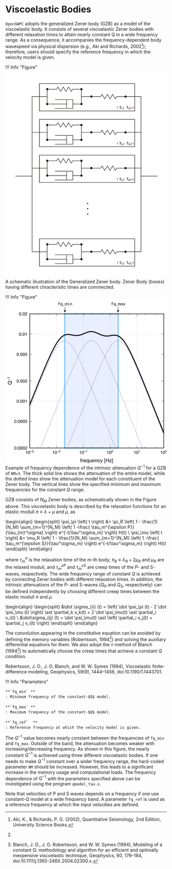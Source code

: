 # Viscoelastic Bodies

`OpenSWPC` adopts the generalized Zener body (GZB) as a model of the
viscoelastic body. It consists of several viscoelastic Zener bodies with
different relaxation times to attain nearly constant Q in a wide
frequency range. As a consequence, it accompanies the
frequency-dependent body wavespeed via physical dispersion (e.g., Aki and Richards, 2002[^Aki2002]); therefore, users should specify the reference frequency in which the velocity model is given.

!!! Info "Figure"
    ![](../../fig/gzb.png)
    A schematic illustration of the Generalized Zener body. Zener Body (boxes) having different chracteristic times are connnected. 

[^Aki2002]: Aki, K., & Richards, P. G. (2002), Quantitative Seismology, 2nd Edition, University Science Books. 

!!! Info "Figure"
    ![](../../fig/qinv.png)
    Example of frequency dependence of the intrinsic attenuation $Q^{-1}$ for a GZB of `NM=3`. The thick solid line shows the attenuation of the entire model, while the dotted lines show the attenuation model for each constituent of the Zener body. The vertical lines show the specified minimum and maximum frequencies for the constant $Q$ range.

GZB consists of $N_M$ Zener bodies, as schematically shown in the Figure above. This
viscoelastic body is described by the relaxation functions for an
elastic moduli $\pi \equiv \lambda + \mu$ and $\mu$, as

\begin{align}
\begin{split}
    \psi_\pi \left( t \right) 
    &= 
    \pi_R 
    \left( 
      1 - 
      \frac{1}{N_M} 
      \sum_{m=1}^{N_M}
      \left( 1 -\frac{ \tau_m^{\epsilon P}}{\tau_{m}^\sigma} \right)
      e^{-t/\tau^\sigma_m}
    \right)
    H(t)
    \\
    \psi_\mu \left( t \right) 
    &= 
    \mu_R 
    \left( 
      1 - 
      \frac{1}{N_M} 
      \sum_{m=1}^{N_M}
      \left( 1 -\frac{ \tau_m^{\epsilon S}}{\tau^\sigma_m} \right)
      e^{-t/\tau^\sigma_m}
    \right)
    H(t)
\end{split}
\end{align}

where $\tau_m^\sigma$ is the relaxation
time of the $m$-th body, $\pi_R\equiv \lambda_R + 2 \mu_R$ and $\mu_R$
are the relaxed moduli, and $\tau_m^{\varepsilon P}$ and
$\tau_m^{\varepsilon S}$ are creep times of the P- and S-waves,
respectively. The wide frequency range of constant $Q$ is achieved by
connecting Zener bodies with different relaxation times. In addition,
the intrinsic attenuations of the P- and S-waves ($Q_P$ and $Q_S$,
respectively) can be defined independently by choosing different creep
times between the elastic moduli $\pi$ and $\mu$. 

\begin{align}
\begin{split}
    &\dot \sigma_{ii} (t) 
    = 
    \left( \dot \psi_\pi (t)  - 2 \dot \psi_\mu (t)  \right)
    \ast
    \partial_k v_k(t) 
    + 2 \dot \psi_\mu(t)  \ast \partial_i v_i(t) 
  \\
    &\dot\sigma_{ij} (t)
    = 
    \dot \psi_\mu(t) 
    \ast 
    \left( \partial_i v_j(t)  + \partial_j v_i(t)  \right)
\end{split}
\end{align}

The convolution appearing in the
constitutive equation can be avoided by defining the memory variables
 (Robertsson, 1994[^Robertsson1994]) and solving the auxiliary differential equations
for them. We also adopt the $\tau$-method of Blanch (1994[^Blanch1994]) to
automatically choose the creep times that achieve a constant $Q$
condition.

[^Robertsson1994]: 
Robertsson, J. O., J. O. Blanch, and W. W. Symes (1994), Viscoelastic finite-difference modeling, Geophysics, 59(9), 1444–1456, doi:10.1190/1.1443701.

[^Blanch1994]: Blanch, J. O., J. O. Robertsson, and W. W. Symes (1994), Modeling of a constant Q: methodology and algorithm for an efficient and optimally inexpensive viscoelastic technique, Geophysics, 60, 176–184, doi:10.1111/j.1365-246X.2004.02300.x.

!!! Info "Parameters"    

    **`fq_min` **
    : Minimum frequency of the constant-$Q$ model.

    **`fq_max` **
    : Maximum frequency of the constant-$Q$ model.
    
    **`fq_ref`  **
    : Reference frequency at which the velocity model is given.



The $Q^{-1}$ value becomes nearly constant between the frequencies of
`fq_min` and `fq_max`. 
Outside of the band, the attenuation becomes weaker with increasing/decreasing
frequency. As shown in this figure, the nearly constant $Q^{-1}$ is
achieved using three different viscoelastic bodies. If one needs to make
$Q^{-1}$ constant over a wider frequency range, the hard-coded parameter
`NM` should be increased. However, this leads to a significant increase
in the memory usage and computational loads. The frequency dependence of
$Q^{-1}$ with the parameters specified above can be investigated using
the program `qmodel_tau.x`.

Note that velocities of P and S waves depends on a frequency if one use constant-$Q$ model at a wide frequency band. 
A parameter `fq_ref` is used as a reference frequency at which the input velocities are defined. 